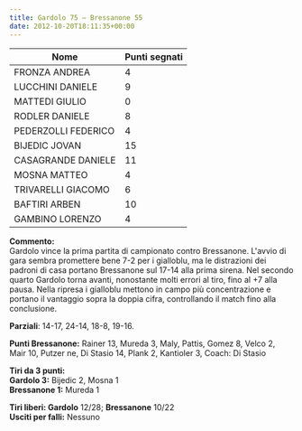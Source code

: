 ```yaml
---
title: Gardolo 75 – Bressanone 55
date: 2012-10-20T18:11:35+00:00
---
```


| **Nome** | **Punti segnati** |
| -------- | ----------------- |
| FRONZA ANDREA | 4 |
| LUCCHINI DANIELE | 9 |
| MATTEDI GIULIO | 0 |
| RODLER DANIELE | 8 |
| PEDERZOLLI FEDERICO | 4 |
| BIJEDIC JOVAN | 15 |
| CASAGRANDE DANIELE | 11 |
| MOSNA MATTEO | 4 |
| TRIVARELLI GIACOMO | 6 |
| BAFTIRI ARBEN | 10 |
| GAMBINO LORENZO | 4 |

**Commento:**  
Gardolo vince la prima partita di campionato contro Bressanone. L'avvio di gara sembra promettere bene 7-2 per i gialloblu, ma le distrazioni dei padroni di casa portano Bressanone sul 17-14 alla prima sirena. Nel secondo quarto Gardolo torna avanti, nonostante molti errori al tiro, fino al +7 alla pausa. Nella ripresa i gialloblu mettono in campo più concentrazione e portano il vantaggio sopra la doppia cifra, controllando il match fino alla conclusione.

**Parziali**: 14-17, 24-14, 18-8, 19-16.  

**Punti Bressanone:** Rainer 13, Mureda 3, Maly, Pattis, Gomez 8, Velco 2, Mair 10, Putzer ne, Di Stasio 14, Plank 2, Kantioler 3, Coach: Di Stasio

**Tiri da 3 punti:**  
**Gardolo 3:** Bijedic 2, Mosna 1  
**Bressanone 1:** Mureda 1

**Tiri liberi: Gardolo** 12/28; **Bressanone** 10/22  
**Usciti per falli:** Nessuno